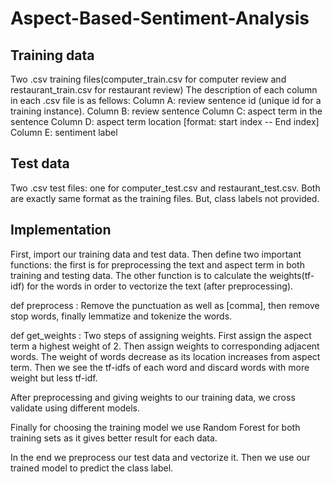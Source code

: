 # Aspect-Based-Sentiment-Analysis

## Training data 
   Two .csv training files(computer_train.csv for computer review and restaurant_train.csv for restaurant review)
     The description of each column in each .csv file is as fellows:
     Column A: review sentence id (unique id for a training instance).
     Column B: review sentence
     Column C: aspect term in the sentence
     Column D: aspect term location  [format: start index -- End index]
     Column E: sentiment label
   
## Test data
   Two .csv test files: one for computer_test.csv and restaurant_test.csv. Both are exactly same format as the training files. But, class labels not provided.

## Implementation
   First, import our training data and test data. Then define two important functions: the first is for preprocessing the text and aspect term in both training and testing data. The other function is to calculate the weights(tf-idf) for the words in order to vectorize the text (after preprocessing). 
   
   def preprocess :  Remove the punctuation as well as [comma], then remove stop words, finally lemmatize and tokenize the words. 
   
   def get_weights : Two steps of assigning weights. First assign the aspect term a highest weight of 2. Then assign weights to corresponding adjacent words. The weight of words decrease as its location increases from aspect term. Then we see the tf-idfs of each word and discard words with more weight but less tf-idf. 
    
   After preprocessing and giving weights to our training data, we cross validate using different models. 
   
   Finally for choosing the training model we use Random Forest for both training sets as it gives better result for each data. 

   In the end we preprocess our test data and vectorize it. Then we use our trained model to predict the class label.


